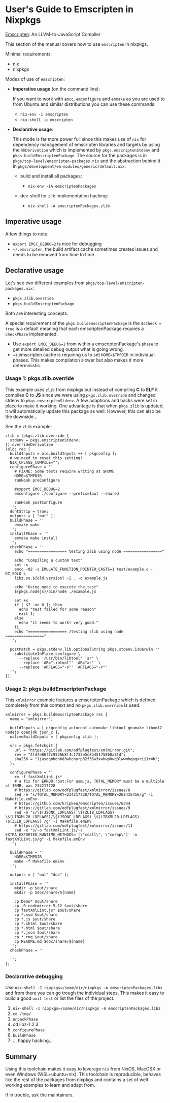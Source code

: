 # User's Guide to Emscripten in Nixpkgs

[Emscripten](https://github.com/kripken/emscripten): An LLVM-to-JavaScript Compiler

This section of the manual covers how to use `emscripten` in nixpkgs.

Minimal requirements:

* nix
* nixpkgs

Modes of use of `emscripten`:

* **Imperative usage** (on the command line):

   If you want to work with `emcc`, `emconfigure` and `emmake` as you are used to from Ubuntu and similar distributions you can use these commands:

    * `nix-env -i emscripten`
    * `nix-shell -p emscripten`

* **Declarative usage**:

    This mode is far more power full since this makes use of `nix` for dependency management of emscripten libraries and targets by using the `mkDerivation` which is implemented by `pkgs.emscriptenStdenv` and `pkgs.buildEmscriptenPackage`. The source for the packages is in `pkgs/top-level/emscripten-packages.nix` and the abstraction behind it in `pkgs/development/em-modules/generic/default.nix`.
    * build and install all packages: 
        * `nix-env -iA emscriptenPackages` 
          
    * dev-shell for zlib implementation hacking: 
        * `nix-shell -A emscriptenPackages.zlib` 


## Imperative usage

A few things to note:

* `export EMCC_DEBUG=2` is nice for debugging
* `~/.emscripten`, the build artifact cache sometimes creates issues and needs to be removed from time to time


## Declarative usage

Let's see two different examples from `pkgs/top-level/emscripten-packages.nix`:

* `pkgs.zlib.override`
* `pkgs.buildEmscriptenPackage`

Both are interesting concepts.

A special requirement of the `pkgs.buildEmscriptenPackage` is the `doCheck = true` is a default meaning that each emscriptenPackage requires a `checkPhase` implemented.

* Use `export EMCC_DEBUG=2` from within a emscriptenPackage's `phase` to get more detailed debug output what is going wrong.
* ~/.emscripten cache is requiring us to set `HOME=$TMPDIR` in individual phases. This makes compilation slower but also makes it more deterministic.

### Usage 1: pkgs.zlib.override

This example uses `zlib` from nixpkgs but instead of compiling **C** to **ELF** it compiles **C** to **JS** since we were using `pkgs.zlib.override` and changed stdenv to `pkgs.emscriptenStdenv`. A few adaptions and hacks were set in place to make it working. One advantage is that when `pkgs.zlib` is updated, it will automatically update this package as well. However, this can also be the downside...

See the `zlib` example:

    zlib = (pkgs.zlib.override {
      stdenv = pkgs.emscriptenStdenv;
    }).overrideDerivation
    (old: rec {
      buildInputs = old.buildInputs ++ [ pkgconfig ];
      # we need to reset this setting!
      NIX_CFLAGS_COMPILE="";
      configurePhase = ''
        # FIXME: Some tests require writing at $HOME
        HOME=$TMPDIR
        runHook preConfigure

        #export EMCC_DEBUG=2
        emconfigure ./configure --prefix=$out --shared

        runHook postConfigure
      '';
      dontStrip = true;
      outputs = [ "out" ];
      buildPhase = ''
        emmake make
      '';
      installPhase = ''
        emmake make install
      '';
      checkPhase = ''
        echo "================= testing zlib using node ================="

        echo "Compiling a custom test"
        set -x
        emcc -O2 -s EMULATE_FUNCTION_POINTER_CASTS=1 test/example.c -DZ_SOLO \
        libz.so.${old.version} -I . -o example.js

        echo "Using node to execute the test"
        ${pkgs.nodejs}/bin/node ./example.js 

        set +x
        if [ $? -ne 0 ]; then
          echo "test failed for some reason"
          exit 1;
        else
          echo "it seems to work! very good."
        fi
        echo "================= /testing zlib using node ================="
      '';

      postPatch = pkgs.stdenv.lib.optionalString pkgs.stdenv.isDarwin ''
        substituteInPlace configure \
          --replace '/usr/bin/libtool' 'ar' \
          --replace 'AR="libtool"' 'AR="ar"' \
          --replace 'ARFLAGS="-o"' 'ARFLAGS="-r"'
      '';
    });

### Usage 2: pkgs.buildEmscriptenPackage

This `xmlmirror` example features a emscriptenPackage which is defined completely from this context and no `pkgs.zlib.override` is used. 

    xmlmirror = pkgs.buildEmscriptenPackage rec {
      name = "xmlmirror";

      buildInputs = [ pkgconfig autoconf automake libtool gnumake libxml2 nodejs openjdk json_c ];
      nativeBuildInputs = [ pkgconfig zlib ];

      src = pkgs.fetchgit {
        url = "https://gitlab.com/odfplugfest/xmlmirror.git";
        rev = "4fd7e86f7c9526b8f4c1733e5c8b45175860a8fd";
        sha256 = "1jasdqnbdnb83wbcnyrp32f36w3xwhwp0wq8lwwmhqagxrij1r4b";
      };

      configurePhase = ''
        rm -f fastXmlLint.js*
        # a fix for ERROR:root:For asm.js, TOTAL_MEMORY must be a multiple of 16MB, was 234217728
        # https://gitlab.com/odfplugfest/xmlmirror/issues/8
        sed -e "s/TOTAL_MEMORY=234217728/TOTAL_MEMORY=268435456/g" -i Makefile.emEnv
        # https://github.com/kripken/emscripten/issues/6344
        # https://gitlab.com/odfplugfest/xmlmirror/issues/9
        sed -e "s/\$(JSONC_LDFLAGS) \$(ZLIB_LDFLAGS) \$(LIBXML20_LDFLAGS)/\$(JSONC_LDFLAGS) \$(LIBXML20_LDFLAGS) \$(ZLIB_LDFLAGS) /g" -i Makefile.emEnv
        # https://gitlab.com/odfplugfest/xmlmirror/issues/11
        sed -e "s/-o fastXmlLint.js/-s EXTRA_EXPORTED_RUNTIME_METHODS='[\"ccall\", \"cwrap\"]' -o fastXmlLint.js/g" -i Makefile.emEnv
      '';

      buildPhase = ''
        HOME=$TMPDIR
        make -f Makefile.emEnv
      '';

      outputs = [ "out" "doc" ];

      installPhase = ''
        mkdir -p $out/share
        mkdir -p $doc/share/${name}

        cp Demo* $out/share
        cp -R codemirror-5.12 $out/share
        cp fastXmlLint.js* $out/share
        cp *.xsd $out/share
        cp *.js $out/share
        cp *.xhtml $out/share
        cp *.html $out/share
        cp *.json $out/share
        cp *.rng $out/share
        cp README.md $doc/share/${name}
      '';
      checkPhase = ''

      '';
    }; 

### Declarative debugging

Use `nix-shell -I nixpkgs=/some/dir/nixpkgs -A emscriptenPackages.libz` and from there you can go trough the individual steps. This makes it easy to build a good `unit test` or list the files of the project.

1. `nix-shell -I nixpkgs=/some/dir/nixpkgs -A emscriptenPackages.libz`
2. `cd /tmp/`
3. `unpackPhase`
4. cd libz-1.2.3
5. `configurePhase`
6. `buildPhase`
7. ... happy hacking...

## Summary

Using this toolchain makes it easy to leverage `nix` from NixOS, MacOSX or even Windows (WSL+ubuntu+nix). This toolchain is reproducible, behaves like the rest of the packages from nixpkgs and contains a set of well working examples to learn and adapt from.

If in trouble, ask the maintainers.

